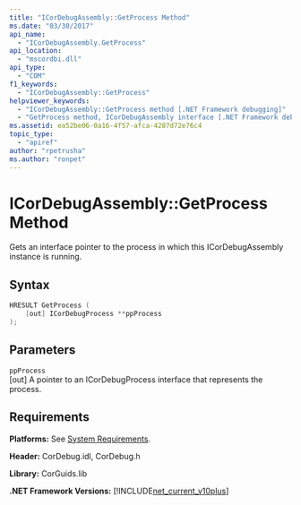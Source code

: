 ```yaml
---
title: "ICorDebugAssembly::GetProcess Method"
ms.date: "03/30/2017"
api_name: 
  - "ICorDebugAssembly.GetProcess"
api_location: 
  - "mscordbi.dll"
api_type: 
  - "COM"
f1_keywords: 
  - "ICorDebugAssembly::GetProcess"
helpviewer_keywords: 
  - "ICorDebugAssembly::GetProcess method [.NET Framework debugging]"
  - "GetProcess method, ICorDebugAssembly interface [.NET Framework debugging]"
ms.assetid: ea52be06-0a16-4f57-afca-4287d72e76c4
topic_type: 
  - "apiref"
author: "rpetrusha"
ms.author: "ronpet"
---
```

# ICorDebugAssembly::GetProcess Method
Gets an interface pointer to the process in which this ICorDebugAssembly instance is running.  
  
## Syntax  
  
```cpp  
HRESULT GetProcess (  
    [out] ICorDebugProcess **ppProcess  
);  
```  
  
## Parameters  
 `ppProcess`  
 [out] A pointer to an ICorDebugProcess interface that represents the process.  
  
## Requirements  
 **Platforms:** See [System Requirements](../../../../docs/framework/get-started/system-requirements.md).  
  
 **Header:** CorDebug.idl, CorDebug.h  
  
 **Library:** CorGuids.lib  
  
 **.NET Framework Versions:** [!INCLUDE[net_current_v10plus](../../../../includes/net-current-v10plus-md.md)]
